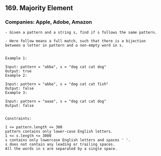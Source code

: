 ## 169. Majority Element

### Companies: Apple, Adobe, Amazon

    - Given a pattern and a string s, find if s follows the same pattern.

    - Here follow means a full match, such that there is a bijection between a letter in pattern and a non-empty word in s.


    Example 1:

    Input: pattern = "abba", s = "dog cat cat dog"
    Output: true
    Example 2:

    Input: pattern = "abba", s = "dog cat cat fish"
    Output: false
    Example 3:

    Input: pattern = "aaaa", s = "dog cat cat dog"
    Output: false


    Constraints:

    1 <= pattern.length <= 300
    pattern contains only lower-case English letters.
    1 <= s.length <= 3000
    s contains only lowercase English letters and spaces ' '.
    s does not contain any leading or trailing spaces.
    All the words in s are separated by a single space.
